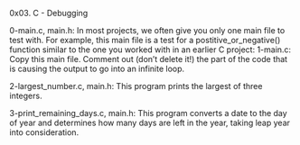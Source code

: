0x03. C - Debugging

0-main.c, main.h: In most projects, we often give you only one main file to test with. For example, this main file is a test for a postitive_or_negative() function similar to the one you worked with in an earlier C project:
1-main.c: Copy this main file. Comment out (don’t delete it!) the part of the code that is causing the output to go into an infinite loop.

2-largest_number.c, main.h: This program prints the largest of three integers.

3-print_remaining_days.c, main.h: This program converts a date to the day of year and determines how many days are left in the year, taking leap year into consideration.

